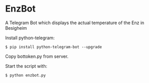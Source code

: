 # EnzBot
A Telegram Bot which displays the actual temperature of the Enz in Besigheim

Install python-telegram:
```
$ pip install python-telegram-bot --upgrade
```
Copy bottoken.py from server.

Start the script with:
```
$ python enzbot.py
```
